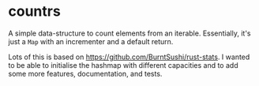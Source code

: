 # countrs

A simple data-structure to count elements from an iterable.
Essentially, it's just a `Map` with an incrementer and a default return.

Lots of this is based on <https://github.com/BurntSushi/rust-stats>.
I wanted to be able to initialise the hashmap with different capacities and 
to add some more features, documentation, and tests.
